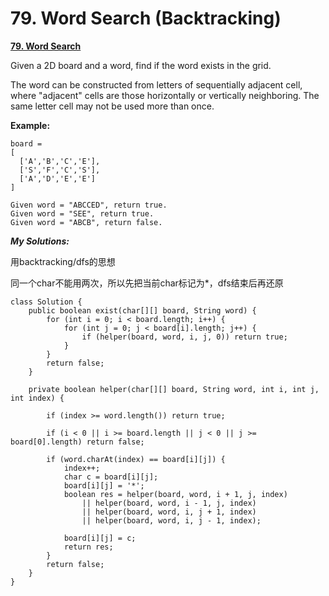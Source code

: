 # 79. Word Search \(Backtracking\)

[ **79. Word Search**](https://leetcode.com/problems/word-search/description/)

Given a 2D board and a word, find if the word exists in the grid.

The word can be constructed from letters of sequentially adjacent cell, where "adjacent" cells are those horizontally or vertically neighboring. The same letter cell may not be used more than once.

**Example:**

```text
board =
[
  ['A','B','C','E'],
  ['S','F','C','S'],
  ['A','D','E','E']
]

Given word = "ABCCED", return true.
Given word = "SEE", return true.
Given word = "ABCB", return false.
```

_**My Solutions:**_

用backtracking/dfs的思想

同一个char不能用两次，所以先把当前char标记为\*，dfs结束后再还原

```text
class Solution {
    public boolean exist(char[][] board, String word) {
        for (int i = 0; i < board.length; i++) {
            for (int j = 0; j < board[i].length; j++) {
                if (helper(board, word, i, j, 0)) return true;
            }
        }
        return false;
    }
    
    private boolean helper(char[][] board, String word, int i, int j, int index) {
        
        if (index >= word.length()) return true;
        
        if (i < 0 || i >= board.length || j < 0 || j >= board[0].length) return false;
        
        if (word.charAt(index) == board[i][j]) {
            index++;
            char c = board[i][j];
            board[i][j] = '*';
            boolean res = helper(board, word, i + 1, j, index) 
                || helper(board, word, i - 1, j, index) 
                || helper(board, word, i, j + 1, index) 
                || helper(board, word, i, j - 1, index);
            
            board[i][j] = c;
            return res;
        }
        return false;
    }
}
```

>

